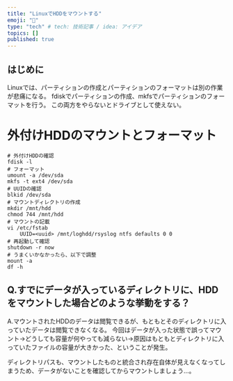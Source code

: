 ```yaml
---
title: "LinuxでHDDをマウントする"
emoji: "🎉"
type: "tech" # tech: 技術記事 / idea: アイデア
topics: []
published: true
---
```

## はじめに
Linuxでは、パーティションの作成とパーティションのフォーマットは別の作業が悲痛になる。
fdiskでパーティションの作成、mkfsでパーティションのフォーマットを行う。
この両方をやらないとドライブとして使えない。

# 外付けHDDのマウントとフォーマット

    # 外付けHDDの確認
    fdisk -l
    # フォーマット
    umount -a /dev/sda
    mkfs -t ext4 /dev/sda
    # UUIDの確認
    blkid /dev/sda
    # マウントディレクトリの作成
    mkdir /mnt/hdd
    chmod 744 /mnt/hdd
    # マウントの記載
    vi /etc/fstab
        UUID=<uuid> /mnt/loghdd/rsyslog ntfs defaults 0 0
    # 再起動して確認
    shutdown -r now
    # うまくいかなかったら、以下で調整
    mount -a
    df -h
        
## Q.すでにデータが入っているディレクトリに、HDDをマウントした場合どのような挙動をする？

A.マウントされたHDDのデータは閲覧できるが、もともとそのディレクトリに入っていたデータは閲覧できなくなる。
今回はデータが入った状態で誤ってマウント→どうしても容量が何やっても減らない→原因はもともとディレクトリに入っていたファイルの容量が大きかった、ということが発生。

ディレクトリパスも、マウントしたものと統合され存在自体が見えなくなってしまうため、データがないことを確認してからマウントしましょう…。
